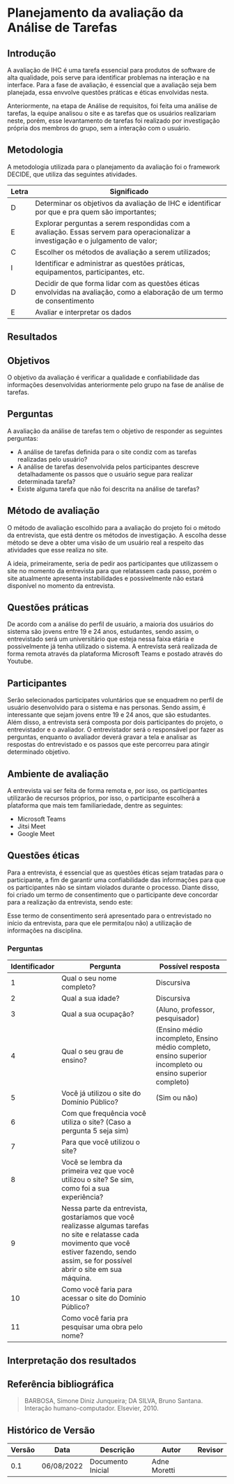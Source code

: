 # Planejamento da avaliação da Análise de Tarefas

## Introdução 
A avaliação de IHC é uma tarefa essencial para produtos de software de alta qualidade, pois serve para identificar problemas na interação e na interface. Para a fase de avaliação, é essencial que a avaliação seja bem planejada, essa envvolve questões práticas e éticas envolvidas nesta.

Anteriormente, na etapa de Análise de requisitos, foi feita uma análise de tarefas, la equipe analisou o site e as tarefas que os usuários realizariam neste, porém, esse levantamento de tarefas foi realizado por investigação própria dos membros do grupo, sem a interação com o usuário. 

## Metodologia 
A metodologia utilizada para o planejamento da avaliação foi o framework DECIDE, que utiliza das seguintes atividades. 

| Letra | Significado
| ----- | ----------- 
| D | Determinar os objetivos da avaliação de IHC e identificar por que e pra quem são importantes;
| E | Explorar perguntas a serem respondidas com a avaliação. Essas servem para operacionalizar a investigação e o julgamento de valor;
| C | Escolher os métodos de avaliação a serem utilizados;
| I| Identificar e administrar as questões práticas, equipamentos, participantes, etc.
| D | Decidir de que forma lidar com as questões éticas envolvidas na avaliação, como a elaboração de um termo de consentimento
| E | Avaliar e interpretar os dados 

## Resultados 

## Objetivos
O objetivo da avaliação é verificar a qualidade e confiabilidade das informações desenvolvidas anteriormente pelo grupo na fase de análise de tarefas. 

## Perguntas
A avaliação da análise de tarefas tem o objetivo de responder as seguintes perguntas:

 - A análise de tarefas definida para o site condiz com as tarefas realizadas pelo usuário?
 - A análise de tarefas desenvolvida pelos participantes descreve detalhadamente os passos que o usuário segue para realizar determinada tarefa?
 - Existe alguma tarefa que não foi descrita na análise de tarefas?

## Método de avaliação
O método de avaliação escolhido para a avaliação do projeto foi o método da entrevista, que está dentre os métodos de investigação. A escolha desse método se deve a obter uma visão de um usuário real a respeito das atividades que esse realiza no site.

A ideia, primeiramente, seria de pedir aos participantes que utilizassem o site no momento da entrevista para que relatassem cada passo, porém o site atualmente apresenta instabilidades e possivelmente não estará disponível no momento da entrevista. 

## Questões práticas
De acordo com a análise do perfil de usuário, a maioria dos usuários do sistema são jovens entre 19 e 24 anos, estudantes, sendo assim, o entrevistado será um universitário que esteja nessa faixa etária e possivelmente já tenha utilizado o sistema.
A entrevista será realizada de forma remota através da plataforma Microsoft Teams e postado através do Youtube.

## Participantes
Serão selecionados participates voluntários que se enquadrem no perfil de usuário desenvolvido para o sistema e nas personas. Sendo assim, é interessante que sejam jovens entre 19 e 24 anos, que são estudantes.
Além disso, a entrevista será composta por dois participantes do projeto, o entrevistador e o avaliador. O entrevistador será o responsável por fazer as perguntas, enquanto o avaliador deverá gravar a tela e analisar as respostas do entrevistado e os passos que este percorreu para atingir determinado objetivo.

## Ambiente de avaliação
A entrevista vai ser feita de forma remota e, por isso, os participantes utilizarão de recursos próprios, por isso, o participante escolherá a pĺataforma que mais tem familiariedade, dentre as seguintes:
- Microsoft Teams
- Jitsi Meet
- Google Meet

## Questões éticas
Para a entrevista, é essencial que as questões éticas sejam tratadas para o participante, a fim de garantir uma confiabilidade das informações para que os participantes não se sintam violados durante o processo.
Diante disso, foi criado um termo de consentimento que o participante deve concordar para a realização da entrevista, sendo este:




Esse termo de consentimento será apresentado para o entrevistado no início da entrevista, para que ele permita(ou não) a utilização de informações na disciplina.


### Perguntas
Identificador | Pergunta | Possível resposta
------------- | -------- | ----------------
1 | Qual o seu nome completo? |  Discursiva
2 | Qual a sua idade? | Discursiva
3 | Qual a sua ocupação? | (Aluno, professor, pesquisador)
4 | Qual o seu grau de ensino? | (Ensino médio incompleto, Ensino médio completo, ensino superior incompleto ou ensino superior completo)
5 | Você já utilizou o site do Domínio Público? | (Sim ou não)
6 | Com que frequência você utiliza o site? (Caso a pergunta 5 seja sim)
7 | Para que você utilizou o site?
8 | Você se lembra da primeira vez que você utilizou o site? Se sim, como foi a sua experiência? | 
9 | Nessa parte da entrevista, gostaríamos que você realizasse algumas tarefas no site e relatasse cada movimento que você estiver fazendo, sendo assim, se for possível abrir o site em sua máquina. | 
10 | Como você faria para acessar o site do Domínio Público?
11 | Como você faria pra pesquisar uma obra pelo nome?

## Interpretação dos resultados

## Referência bibliográfica
>BARBOSA, Simone Diniz Junqueira; DA SILVA, Bruno Santana. Interação humano-computador. Elsevier, 2010.

## Histórico de Versão

| Versão | Data | Descrição | Autor | Revisor |
|--------|------|-----------|-------|---------|
| 0.1 | 06/08/2022 | Documento Inicial | Adne Moretti |  |
